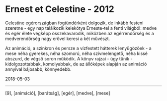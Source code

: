 # Ernest et Celestine - 2012

Celestine egérországban fogtündérként dolgozik, de inkább festeni szeretne - egy nap találkozik kelekótya Erneste-tel a fenti világból: medve és egér élete végképp összekavarodik, miközben az egérrendőrség és a medverendőrség nagy erővel keresi a két művészt.

Az animáció, a szinkron és persze a vízfestett hátterek lenyűgözőek - a mese néha gyerekes, néha szomorú, néha szívmelengető, néha kissé abszurd, de végső soron működik. A könyv rajzai - úgy tűnik - kidolgozottabbak, komolyabbak, de az állóképek alapján az animáció annyival bájosabb, könnyedebb.

2018-05-03

----

[9], [animáció], [barátság], [egér], [medve], [mese]
